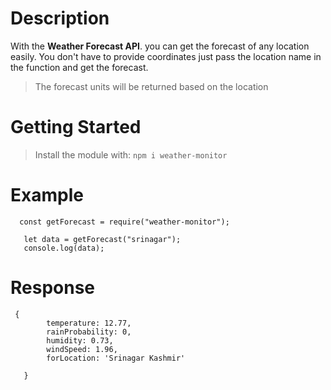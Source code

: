 # Description

With the **Weather Forecast API**. you can get the forecast of any location easily. You don't have to provide coordinates just pass the location name in the function and get the forecast.

> The forecast units will be returned based on the location

# Getting Started

> Install the module with: `npm i weather-monitor`

# Example

      const getForecast = require("weather-monitor");

       let data = getForecast("srinagar");
       console.log(data);

# Response

     {
            temperature: 12.77,
            rainProbability: 0,
            humidity: 0.73,
            windSpeed: 1.96,
            forLocation: 'Srinagar Kashmir'

       }
